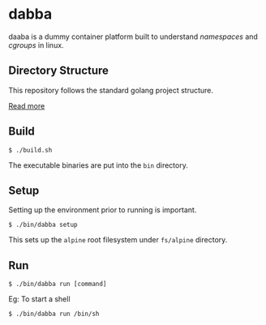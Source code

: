 # dabba

daaba is a dummy container platform built to understand *namespaces* and *cgroups* in linux.

## Directory Structure

This repository follows the standard golang project structure.

[Read more](https://github.com/golang-standards/project-layout)

## Build

```shell
$ ./build.sh
```

The executable binaries are put into the `bin` directory.

## Setup

Setting up the environment prior to running is important.

```shell
$ ./bin/dabba setup
```

This sets up the `alpine` root filesystem under `fs/alpine` directory.

## Run

```shell
$ ./bin/dabba run [command]
```

Eg:
To start a shell

```shell
$ ./bin/dabba run /bin/sh
```
